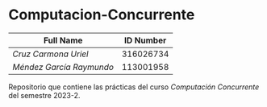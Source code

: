 # Computacion-Concurrente

| **Full Name**  | **ID Number**  |
|---|---|
|  *Cruz Carmona Uriel* |  316026734 |
|  *Méndez García Raymundo* |  113001958 |

Repositorio que contiene las prácticas del curso *Computación Concurrente* del semestre 2023-2.
